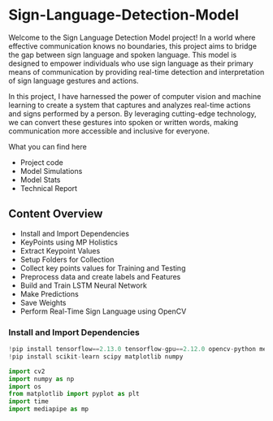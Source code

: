 # Sign-Language-Detection-Model

Welcome to the Sign Language Detection Model project! In a world where effective communication knows no boundaries, this project aims to bridge the gap between sign language and spoken language. This model is designed to empower individuals who use sign language as their primary means of communication by providing real-time detection and interpretation of sign language gestures and actions.

In this project, I have harnessed the power of computer vision and machine learning to create a system that captures and analyzes real-time actions and signs performed by a person. By leveraging cutting-edge technology, we can convert these gestures into spoken or written words, making communication more accessible and inclusive for everyone.

What you can find here
- Project code
- Model Simulations
- Model Stats
- Technical Report

## Content Overview
- Install and Import Dependencies
- KeyPoints using MP Holistics
- Extract Keypoint Values
- Setup Folders for Collection
- Collect key points values for Training and Testing
- Preprocess data and create labels and Features
- Build and Train LSTM Neural Network
- Make Predictions
- Save Weights
- Perform Real-Time Sign Language using OpenCV

### Install and Import Dependencies

```python
!pip install tensorflow==2.13.0 tensorflow-gpu==2.12.0 opencv-python mediapipe sklearn matplotlib
!pip install scikit-learn scipy matplotlib numpy

import cv2
import numpy as np
import os
from matplotlib import pyplot as plt
import time
import mediapipe as mp
```




